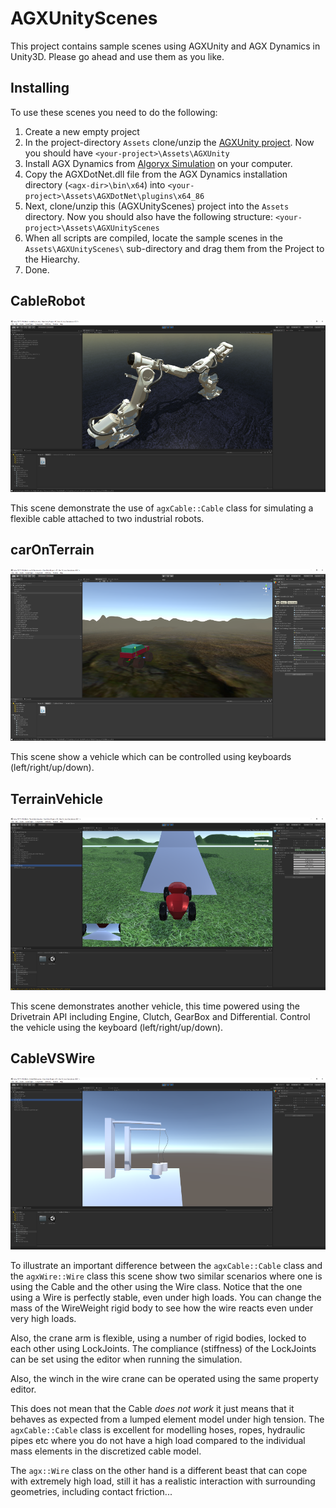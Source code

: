 # AGXUnityScenes
This project contains sample scenes using AGXUnity and AGX Dynamics in Unity3D.
Please go ahead and use them as you like. 

## Installing
To use these scenes you need to do the following:

1. Create a new empty project
2. In the project-directory `Assets` clone/unzip the [AGXUnity project](https://github.com/Algoryx/AGXUnity). Now you should have `<your-project>\Assets\AGXUnity`
3. Install AGX Dynamics from [Algoryx Simulation](https://www.algoryx.se/products/agx-dynamics/) on your computer. 
4. Copy the AGXDotNet.dll file from the AGX Dynamics installation directory (`<agx-dir>\bin\x64`) into `<your-project>\Assets\AGXDotNet\plugins\x64_86`
5. Next, clone/unzip this (AGXUnityScenes) project into the `Assets` directory. Now you should also have the following structure: `<your-project>\Assets\AGXUnityScenes`
6. When all scripts are compiled, locate the sample scenes in the `Assets\AGXUnityScenes\` sub-directory and drag them from the Project to the Hiearchy.
7. Done.


## CableRobot
![](images/cableRobot.png)

This scene demonstrate the use of `agxCable::Cable` class for simulating a flexible cable attached to two industrial robots.

## carOnTerrain
![](images/carOnTerrain.png)

This scene show a vehicle which can be controlled using keyboards (left/right/up/down).

## TerrainVehicle
![](images/TerrainVehicle.png)

This scene demonstrates another vehicle, this time powered using the Drivetrain API including Engine, Clutch, GearBox and Differential.
Control the vehicle using the keyboard (left/right/up/down).

## CableVSWire

![](images/CableVSWire.png)

To illustrate an important difference between the `agxCable::Cable` class and the `agxWire::Wire` class this scene show two similar scenarios where one is using 
the Cable and the other using the Wire class. Notice that the one using a Wire is perfectly stable, even under high loads.
You can change the mass of the WireWeight rigid body to see how the wire reacts even under very high loads.

Also, the crane arm is flexible, using a number of rigid bodies, locked to each other using LockJoints. The compliance (stiffness) of the LockJoints can
be set using the editor when running the simulation.

Also, the winch in the wire crane can be operated using the same property editor.

This does not mean that the Cable *does not work* it just means that it behaves as expected from a lumped element model under high tension. The `agxCable::Cable` class is excellent for modelling hoses, ropes, hydraulic pipes etc where you do not have a high load compared to the individual mass elements in the discretized cable model.

The `agx::Wire` class on the other hand is a different beast that can cope with extremely high load, still it has a realistic interaction with surrounding geometries, including contact friction...

